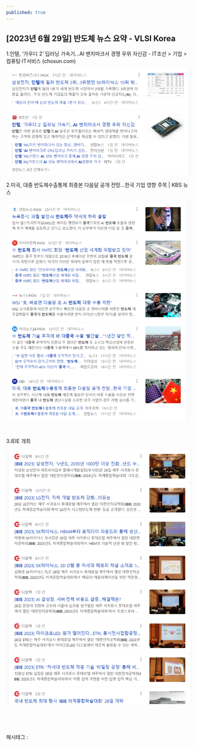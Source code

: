 ```yaml
---
published: true
---
```

## [2023년 6월 29일] 반도체 뉴스 요약 - VLSI Korea

1.인텔, ‘가우디 2’ 딥러닝 가속기…AI 벤치마크서 경쟁 우위 자신감 - IT조선 > 기업 > 컴퓨팅·IT서비스 (chosun.com)

![0](/assets/img/223142561438/0.png)

2.미국, 대중 반도체수출통제 최종본 다음달 공개 전망…한국 기업 영향 주목 | KBS 뉴스

![1](/assets/img/223142561438/1.png)

​

3.IEIE 개최

![2](/assets/img/223142561438/2.png)

​

​

 해시태그 : 